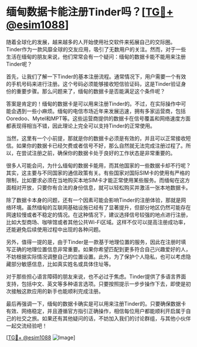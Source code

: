 # 缅甸数据卡能注册Tinder吗？[[TG💪+ @esim1088](https://t.me/s/esim1088)]

随着全球化的发展，越来越多的人开始使用社交软件来拓展自己的交际圈。Tinder作为一款风靡全球的交友应用，吸引了无数用户的关注。然而，对于一些生活在缅甸的朋友来说，他们常常会有一个疑问：缅甸的数据卡能不能用来注册Tinder呢？

首先，让我们了解一下Tinder的基本注册流程。通常情况下，用户需要一个有效的手机号码来进行注册。这个号码必须能够接收短信验证码，这是Tinder验证身份的重要步骤。那么问题来了，缅甸的数据卡是否能满足这个条件呢？

答案是肯定的！缅甸的数据卡是可以用来注册Tinder的。不过，在实际操作中可能会遇到一些小麻烦。缅甸的电信市场近年来发展迅速，拥有多家运营商，包括Ooredoo、Mytel和MPT等。这些运营商提供的数据卡在信号覆盖和网络速度方面都表现得相当不错，因此理论上完全可以支持Tinder的正常使用。

当然，这里有一个小前提，那就是你的数据卡必须是有效的，并且可以正常接收短信。如果你的数据卡已经欠费或者信号不好，那么自然就无法完成注册过程了。所以，在尝试注册之前，确保你的数据卡处于良好的工作状态是非常重要的。

很多人可能会问，为什么缅甸的数据卡能用，而其他国家的一些数据卡却不行呢？其实，这主要与不同国家的通信政策有关。有些国家对国际SIM卡的使用有严格的限制，比如要求必须在当地购买本地SIM卡才能正常使用某些服务。而缅甸在这方面相对开放，只要你有合法的身份信息，就可以轻松购买并激活一张本地数据卡。

除了数据卡本身的问题，还有一个因素可能会影响Tinder的注册体验，那就是网络环境。虽然缅甸的互联网基础设施已经有了显著提升，但部分地区仍然可能存在网速较慢或者不稳定的情况。在这种情况下，建议选择信号较强的地点进行注册，比如大型商场、咖啡馆或者其他公共Wi-Fi区域。这样不仅可以提高注册成功率，还能避免后续使用过程中出现的各种问题。

另外，值得一提的是，由于Tinder是一款基于地理位置的服务，因此在注册时填写正确的地理位置信息非常重要。如果你希望匹配到更多符合自己兴趣爱好的人，不妨根据实际情况调整自己的位置设置。此外，为了保护个人隐私，也可以考虑隐藏部分敏感信息，比如真实姓名或具体住址等。

对于那些担心语言障碍的朋友来说，也不必过于焦虑。Tinder提供了多语言界面支持，包括中文、英文等多种语言选项。只要按照提示一步步操作下去，即使是初次接触这款应用的新手也能顺利完成注册。

最后再强调一下，缅甸的数据卡确实是可以用来注册Tinder的。只要确保数据卡有效、网络稳定，并且遵循官方指引正确操作，相信每位用户都能顺利开启属于自己的社交之旅。如果还有其他疑问的话，不妨加入我们的讨论群组，与其他小伙伴一起交流经验吧！

[[TG💪+ @esim1088](https://t.me/s/esim1088) ![Image](https://i.postimg.cc/4NQfJmqS/Snipaste-2025-05-13-00-14-12.png)]
